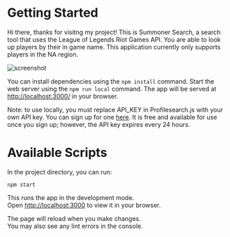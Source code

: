 # Getting Started

Hi there, thanks for visitng my project! This is Summoner Search, a search tool that uses the League of Legends Riot Games API. You are able to look up players by their in game name. This application currently only supports players in the NA region. 

![screenshot](https://github.com/emikeke/js-practice/blob/master/summoner-list/src/assets/demohq.gif)

You can install dependencies using the `npm install` command. 
Start the web server using the `npm run local` command. 
The app will be served at <http://localhost:3000/> in your browser.

Note: to use locally, you must replace API_KEY in Profilesearch.js with your own API key. You can sign up for one [here](https://developer.riotgames.com). It is free and available for use once you sign up; however, the API key expires every 24 hours.

# Available Scripts

In the project directory, you can run:

```npm start```

This runs the app in the development mode.\
Open [http://localhost:3000](http://localhost:3000) to view it in your browser.

The page will reload when you make changes.\
You may also see any lint errors in the console.